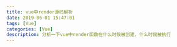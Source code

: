 ```yaml
---
title: vue中render源码解析
date: 2019-06-01 15:47:01
tags: [Vue]
categories: [Vue]
description: 分析一下vue中render函数在什么时候被创建，什么时候被执行
---
```

